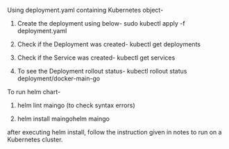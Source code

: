 Using deployment.yaml containing Kubernetes object-

1. Create the deployment using below-
sudo kubectl apply -f deployment.yaml

2. Check if the Deployment was created-
kubectl get deployments

3. Check if the Service was created-
kubectl get services

4. To see the Deployment rollout status-
kubectl rollout status deployment/docker-main-go


To run helm chart-

1. helm lint maingo (to check syntax errors)

2. helm install maingohelm maingo

after executing helm install, follow the instruction given in notes to run on a Kubernetes cluster.
